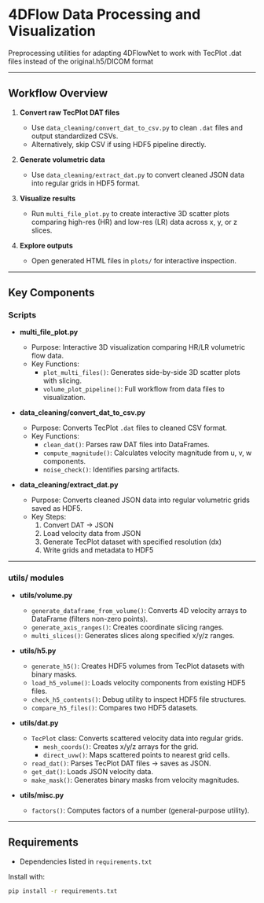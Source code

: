 # 4DFlow Data Processing and Visualization

Preprocessing utilities for adapting 4DFlowNet to work with TecPlot .dat files instead of the original.h5/DICOM format

---

## Workflow Overview

1. **Convert raw TecPlot DAT files**  
   - Use `data_cleaning/convert_dat_to_csv.py` to clean `.dat` files and output standardized CSVs.  
   - Alternatively, skip CSV if using HDF5 pipeline directly.

2. **Generate volumetric data**  
   - Use `data_cleaning/extract_dat.py` to convert cleaned JSON data into regular grids in HDF5 format.

3. **Visualize results**  
   - Run `multi_file_plot.py` to create interactive 3D scatter plots comparing high-res (HR) and low-res (LR) data across x, y, or z slices.

4. **Explore outputs**  
   - Open generated HTML files in `plots/` for interactive inspection.

---

## Key Components

### Scripts

- **multi_file_plot.py**
  - Purpose: Interactive 3D visualization comparing HR/LR volumetric flow data.
  - Key Functions:
    - `plot_multi_files()`: Generates side-by-side 3D scatter plots with slicing.
    - `volume_plot_pipeline()`: Full workflow from data files to visualization.

- **data_cleaning/convert_dat_to_csv.py**
  - Purpose: Converts TecPlot `.dat` files to cleaned CSV format.
  - Key Functions:
    - `clean_dat()`: Parses raw DAT files into DataFrames.
    - `compute_magnitude()`: Calculates velocity magnitude from u, v, w components.
    - `noise_check()`: Identifies parsing artifacts.

- **data_cleaning/extract_dat.py**
  - Purpose: Converts cleaned JSON data into regular volumetric grids saved as HDF5.
  - Key Steps:
    1. Convert DAT → JSON
    2. Load velocity data from JSON
    3. Generate TecPlot dataset with specified resolution (dx)
    4. Write grids and metadata to HDF5

---

### utils/ modules

- **utils/volume.py**
  - `generate_dataframe_from_volume()`: Converts 4D velocity arrays to DataFrame (filters non-zero points).
  - `generate_axis_ranges()`: Creates coordinate slicing ranges.
  - `multi_slices()`: Generates slices along specified x/y/z ranges.

- **utils/h5.py**
  - `generate_h5()`: Creates HDF5 volumes from TecPlot datasets with binary masks.
  - `load_h5_volume()`: Loads velocity components from existing HDF5 files.
  - `check_h5_contents()`: Debug utility to inspect HDF5 file structures.
  - `compare_h5_files()`: Compares two HDF5 datasets.

- **utils/dat.py**
  - `TecPlot` class: Converts scattered velocity data into regular grids.
    - `mesh_coords()`: Creates x/y/z arrays for the grid.
    - `direct_uvw()`: Maps scattered points to nearest grid cells.
  - `read_dat()`: Parses TecPlot DAT files → saves as JSON.
  - `get_dat()`: Loads JSON velocity data.
  - `make_mask()`: Generates binary masks from velocity magnitudes.

- **utils/misc.py**
  - `factors()`: Computes factors of a number (general-purpose utility).

---

## Requirements

- Dependencies listed in `requirements.txt`

Install with:
```bash
pip install -r requirements.txt
```